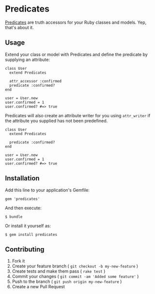 # Predicates

[Predicates](http://erol.github.com/predicates) are truth accessors for your Ruby classes and models. Yep, that's about it.

## Usage

Extend your class or model with Predicates and define the predicate by supplying an attribute:

    class User
      extend Predicates

      attr_accessor :confirmed
      predicate :confirmed?
    end

    user = User.new
    user.confirmed = 1
    user.confirmed? #=> true

Predicates will also create an attribute writer for you using `attr_writer` if the attribute you supplied has not been predefined.

    class User
      extend Predicates

      predicate :confirmed?
    end

    user = User.new
    user.confirmed = 1
    user.confirmed? #=> true

## Installation

Add this line to your application's Gemfile:

    gem 'predicates'

And then execute:

    $ bundle

Or install it yourself as:

    $ gem install predicates

## Contributing

1. Fork it
2. Create your feature branch ( `git checkout -b my-new-feature` )
3. Create tests and make them pass ( `rake test` )
4. Commit your changes ( `git commit -am 'Added some feature'` )
5. Push to the branch ( `git push origin my-new-feature` )
6. Create a new Pull Request
